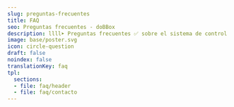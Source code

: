 ```yaml
---
slug: preguntas-frecuentes
title: FAQ
seo: Preguntas frecuentes - doBBox
description: llll➤ Preguntas frecuentes ✅ sobre el sistema de control inalámbrico de temperatura de cámaras frigoríficas
image: base/poster.svg
icon: circle-question
draft: false
noindex: false
translationKey: faq
tpl:
  sections:
  - file: faq/header
  - file: faq/contacto
---
```

